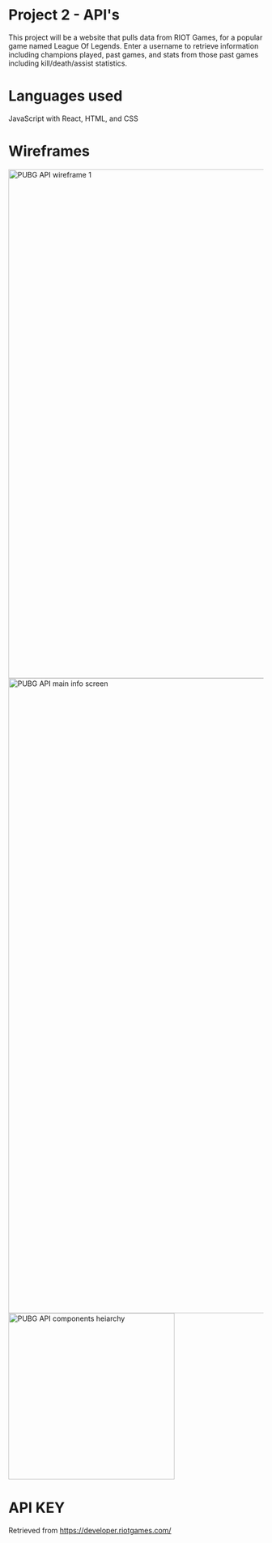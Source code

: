 # Project 2 - API's

This project will be a website that pulls data from RIOT Games, for a popular game named League Of Legends.
Enter a username to retrieve information including champions played, past games, and stats from those past games including kill/death/assist statistics. 

# Languages used
JavaScript with React, HTML, and CSS

# Wireframes
<img width="1004" alt="PUBG API wireframe 1" src="https://user-images.githubusercontent.com/47332766/56437817-d8a47980-62ae-11e9-826a-ff76d987e658.png">
<img width="1253" alt="PUBG API main info screen" src="https://user-images.githubusercontent.com/47332766/56437818-d8a47980-62ae-11e9-9047-03ff54a20939.png">
<img width="328" alt="PUBG API components heiarchy" src="https://user-images.githubusercontent.com/47332766/56437819-d8a47980-62ae-11e9-9d1f-8ef425e845ff.png">

# API KEY
Retrieved from https://developer.riotgames.com/
